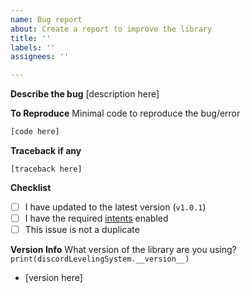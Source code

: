 ```yaml
---
name: Bug report
about: Create a report to improve the library
title: ''
labels: ''
assignees: ''

---
```


**Describe the bug**
[description here]

**To Reproduce**
Minimal code to reproduce the bug/error
```py
[code here]
```

**Traceback if any**
```
[traceback here]
```

**Checklist**
- [ ] I have updated to the latest version (`v1.0.1`)
- [ ] I have the required [intents](https://github.com/Defxult/discordLevelingSystem) enabled
- [ ] This issue is not a duplicate

**Version Info**
What version of the library are you using? `print(discordLevelingSystem.__version__)`
- [version here]
